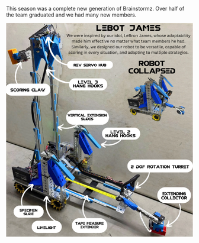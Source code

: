 This season was a complete new generation of Brainstormz.
Over half of the team graduated and we had many new members.

![](src/components/season/season-assets/LebotJAmes.png)